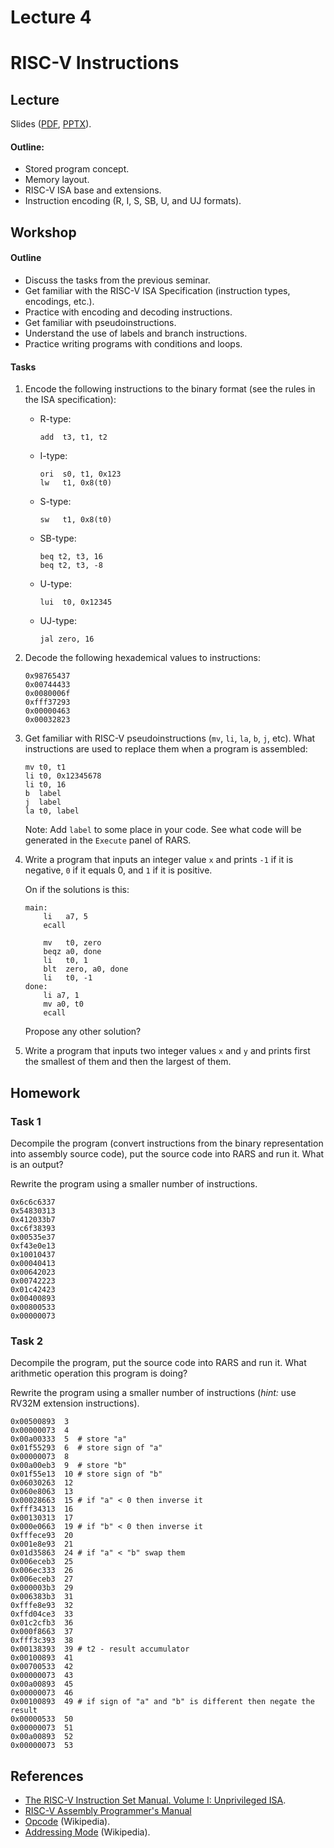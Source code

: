 # Lecture 4

# RISC-V Instructions

## Lecture

Slides ([PDF](CA_Lecture_04.pdf), [PPTX](CA_Lecture_04.pptx)).

#### Outline:

* Stored program concept.
* Memory layout.
* RISC-V ISA base and extensions.
* Instruction encoding (R, I, S, SB, U, and UJ formats).

## Workshop

#### Outline

* Discuss the tasks from the previous seminar.
* Get familiar with the RISC-V ISA Specification (instruction types, encodings, etc.).
* Practice with encoding and decoding instructions.
* Get familiar with pseudoinstructions.
* Understand the use of labels and branch instructions.
* Practice writing programs with conditions and loops.

#### Tasks


1. Encode the following instructions to the binary format (see the rules in
   the ISA specification):

   * R-type:

         add  t3, t1, t2

   * I-type:   

         ori  s0, t1, 0x123
         lw   t1, 0x8(t0)
         
   * S-type:
   
         sw   t1, 0x8(t0)

   * SB-type:

         beq t2, t3, 16
         beq t2, t3, -8

   * U-type:
   
         lui  t0, 0x12345

   * UJ-type:

         jal zero, 16

1. Decode the following hexademical values to instructions:

       0x98765437
       0x00744433
       0x0080006f
       0xfff37293
       0x00000463
       0x00032823

1. Get familiar with RISC-V pseudoinstructions (`mv`, `li`, `la`, `b`, `j`, etc).
   What instructions are used to replace them when a program is assembled:

       mv t0, t1
       li t0, 0x12345678
       li t0, 16
       b  label
       j  label
       la t0, label
       
    Note: Add `label` to some place in your code. See what code will be generated in
    the `Execute` panel of RARS. 

1. Write a program that inputs an integer value `x` and prints `-1` if it is negative, `0` if it equals 0,
   and `1` if it is positive.
   
   On if the solutions is this:
   
       main:
           li   a7, 5
           ecall
          
           mv   t0, zero
           beqz a0, done
           li   t0, 1
           blt  zero, a0, done  
           li   t0, -1
       done:
           li a7, 1
           mv a0, t0
           ecall

   Propose any other solution?

1. Write a program that inputs two integer values `x` and `y` and prints first the smallest
   of them and then the largest of them.

## Homework

### Task 1

Decompile the program (convert instructions from the binary representation into assembly source code),
put the source code into RARS and run it. What is an output?

Rewrite the program using a smaller number of instructions.

```
0x6c6c6337
0x54830313
0x412033b7
0xc6f38393
0x00535e37
0xf43e0e13
0x10010437
0x00040413
0x00642023
0x00742223
0x01c42423
0x00400893
0x00800533
0x00000073
```

### Task 2

Decompile the program, put the source code into RARS and run it.
What arithmetic operation this program is doing?

Rewrite the program using a smaller number of instructions (_hint:_ use RV32M extension instructions).

```
0x00500893  3 
0x00000073  4 
0x00a00333  5  # store "a"
0x01f55293  6  # store sign of "a"
0x00000073  8 
0x00a00eb3  9  # store "b"
0x01f55e13  10 # store sign of "b"
0x06030263  12
0x060e8063  13
0x00028663  15 # if "a" < 0 then inverse it
0xfff34313  16
0x00130313  17
0x000e0663  19 # if "b" < 0 then inverse it
0xfffece93  20
0x001e8e93  21
0x01d35863  24 # if "a" < "b" swap them
0x006eceb3  25
0x006ec333  26
0x006eceb3  27
0x000003b3  29
0x006383b3  31
0xfffe8e93  32
0xffd04ce3  33
0x01c2cfb3  36
0x000f8663  37
0xfff3c393  38
0x00138393  39 # t2 - result accumulator
0x00100893  41
0x00700533  42
0x00000073  43
0x00a00893  45
0x00000073  46
0x00100893  49 # if sign of "a" and "b" is different then negate the result
0x00000533  50
0x00000073  51
0x00a00893  52
0x00000073  53
```

## References

* [The RISC-V Instruction Set Manual. Volume I: Unprivileged ISA](
  https://github.com/riscv/riscv-isa-manual/releases/latest).
* [RISC-V Assembly Programmer's Manual](https://github.com/riscv/riscv-asm-manual/blob/master/riscv-asm.md)
* [Opcode](https://en.wikipedia.org/wiki/Opcode) (Wikipedia).
* [Addressing Mode](https://en.wikipedia.org/wiki/Addressing_mode) (Wikipedia).
